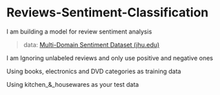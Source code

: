 # Reviews-Sentiment-Classification
I am building a model for review sentiment analysis



> data: [Multi-Domain Sentiment Dataset (jhu.edu)](https://www.cs.jhu.edu/~mdredze/datasets/sentiment/index2.html)

I am Ignoring unlabeled reviews and only use positive and negative ones



Using  books, electronics  and DVD categories as training data

Using kitchen_&_housewares as your test data



